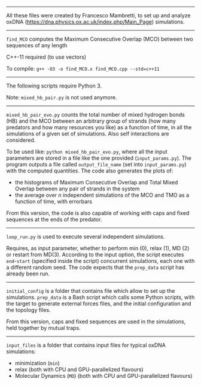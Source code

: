 ******************************

All these files were created by Francesco Mambretti, to set up and analyze oxDNA (https://dna.physics.ox.ac.uk/index.php/Main_Page) simulations.

******************************

`find_MCO` computes the Maximum Consecutive Overlap (MCO) between two sequences of any length

C++-11 required (to use vectors)

To compile: `g++ -O3 -o find_MCO.x find_MCO.cpp --std=c++11`

******************************

The following scripts require Python 3.

Note: `mixed_hb_pair.py` is not used anymore.

******************************

`mixed_hb_pair_evo.py` counts the total number of mixed hydrogen bonds (HB) and the MCO between an arbitrary group of strands (how many predators and how many resources you like) as a function of time, in all the simulations of a given set of simulations. Also self interactions are considered.

To be used like: `python mixed_hb_pair_evo.py`, where all the input parameters are stored in a file like the one provided (`input_params.py`).
The program outputs a file called `output_file_name` (set into `input_params.py`) with the computed quantities.
The code also generates the plots of:
- the histograms of Maximum Consecutive Overlap and Total Mixed Overlap between any pair of strands in the system
- the average over _n_ independent simulations of the MCO and TMO as a function of time, with errorbars

From this version, the code is also capable of working with caps and fixed sequences at the ends of the predator.

******************************

`loop_run.py` is used to execute several independent simulations. 

Requires, as input parameter, whether to perform min (0), relax (1), MD (2) or restart from MD(3).
According to the input option, the script executes `end`-`start` (specified inside the script) concurrent simulations, each one with a different random seed. 
The code expects that the `prep_data` script has already been run.


******************************

`initial_config` is a folder that contains file which allow to set up the simulations. 
`prep_data` is a Bash script which calls some Python scripts, with the target to generate external forces files, and the initial configuration and the topology files.

From this version, caps and fixed sequences are used in the simulations, held together by mutual traps.

******************************

`input_files` is a folder that contains input files for typical oxDNA simulations:
- minimization (`min`)
- relax (both with CPU and GPU-parallelized flavours)
- Molecular Dynamics (`MD`) (both with CPU and GPU-parallelized flavours)
